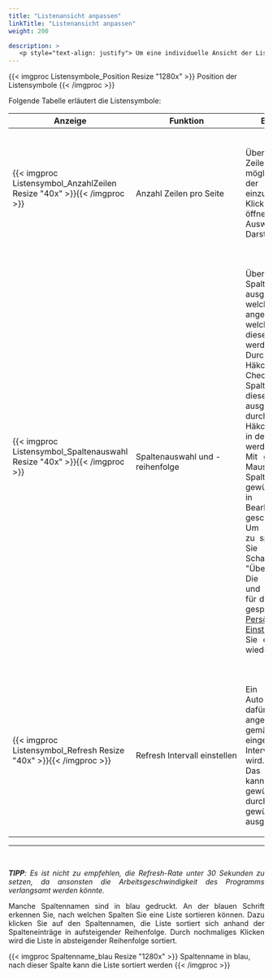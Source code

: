 ```yaml
---
title: "Listenansicht anpassen"
linkTitle: "Listenansicht anpassen"
weight: 200

description: >
   <p style="text-align: justify"> Um eine individuelle Ansicht der Listen zu erstellen, finden Sie unten rechts 3 verschiedene Symbole.</p>
---
```

{{< imgproc Listensymbole_Position Resize "1280x" >}}
Position der Listensymbole
{{< /imgproc >}}
<br>

Folgende Tabelle erläutert die Listensymbole:

|Anzeige|<div style="width:200px">Funktion</div>|Beschreibung|
|---|---|---|
|{{< imgproc Listensymbol_AnzahlZeilen Resize "40x" >}}{{< /imgproc >}}|<br> Anzahl Zeilen pro Seite|<br> <p style="text-align: justify"> Über das Zeilensymbol ist es möglich, die Anzahl der Zeilen pro Seite einzustellen. Durch Klick auf das Symbol öffnet sich eine Auswahl an Darstellungsvarianten. </p>|
|{{< imgproc Listensymbol_Spaltenauswahl Resize "40x" >}}{{< /imgproc >}}|<br>Spaltenauswahl und -reihenfolge|<br> <p style="text-align: justify"> Über das Spaltensymbol kann ausgewählt werden, welche Spalten angezeigt und in welcher Reihenfolge diese angeordnet werden sollen.<br>Durch Setzen eines Häkchens in der Checkbox vor dem Spaltennamen wird diese Spalte ausgewählt bzw. kann durch Entfernen des Häkchens die Spalte in der Ansicht entfernt werden.<br>Mit gehaltener linker Maustaste kann ein Spaltennamen an die gewünschte Position in der Bearbeitungsbox geschoben werden.<br>Um die Änderungen zu speichern, klicken Sie auf die Schaltfläche "Übernehmen". </br> Die Spaltenauswahl und -sortierung wird für die nächste Suche gespeichert. Unter <a href="/3vrooms/Einstellungen/PersönlicheEinstellungen"> Persönliche Einstellungen </a> können Sie diese Einstellung wieder löschen. </p>|
|{{< imgproc Listensymbol_Refresh Resize "40x" >}}{{< /imgproc >}}|<br>Refresh Intervall einstellen|<br> <p style="text-align: justify">Ein sogenannter Auto-Refresh sorgt dafür, dass die angezeigte Liste gemäß des eingestellten Refresh Intervalls aktualisiert wird. <br>Das Refresh Intervall kann auf die gewünschte Länge durch Klicken auf die gewünschte Zeit ausgewählt werden. </p>|
---
</br>
<p style="text-align: justify"> <I> <B>TIPP</B>: Es ist nicht zu empfehlen, die Refresh-Rate unter 30 Sekunden zu setzen, da ansonsten die Arbeitsgeschwindigkeit des Programms verlangsamt werden könnte. </I> </p>

<p style="text-align: justify"> Manche Spaltennamen sind in blau gedruckt. An der blauen Schrift erkennen Sie, nach welchen Spalten Sie eine Liste sortieren können. Dazu klicken Sie auf den Spaltennamen, die Liste sortiert sich anhand der Spalteneinträge in aufsteigender Reihenfolge. Durch nochmaliges Klicken wird die Liste in absteigender Reihenfolge sortiert. </p>

{{< imgproc Spaltenname_blau Resize "1280x" >}}
Spaltenname in blau, nach dieser Spalte kann die Liste sortiert werden
{{< /imgproc >}}

